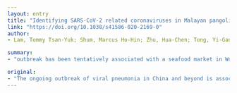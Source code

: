 ```yaml
---
layout: entry
title: "Identifying SARS-CoV-2 related coronaviruses in Malayan pangolins"
link: "https://doi.org/10.1038/s41586-020-2169-0"
author:
- Lam, Tommy Tsan-Yuk; Shum, Marcus Ho-Hin; Zhu, Hua-Chen; Tong, Yi-Gang; Ni, Xue-Bing; Liao, Yun-Shi; Wei, Wei; Cheung, William Yiu-Man; Li, Wen-Juan; Li, Lian-Feng; Leung, Gabriel M.; Holmes, Edward C.; Hu, Yan-Ling; Guan, Yi

summary:
- "outbreak has been tentatively associated with a seafood market in Wuhan, China. The sale of wild animals may be the source of zoonotic infection(2). SARS-CoV-2-related coronaviruses in Malayan pangolins seized in anti-smuggling operations. This is the latest outbreak of viral pneumonia in China and beyond. It is associated with novel coronanavirus, SARS. CoV-2(1)."

original:
- "The ongoing outbreak of viral pneumonia in China and beyond is associated with a novel coronavirus, SARS-CoV-2(1). This outbreak has been tentatively associated with a seafood market in Wuhan, China, where the sale of wild animals may be the source of zoonotic infection(2). Although bats are likely reservoir hosts for SARS-CoV-2, the identity of any intermediate host that might have facilitated transfer to humans is unknown. Here, we report the identification of SARS-CoV-2-related coronaviruses in Malayan pangolins (Manis javanica) seized in anti-smuggling operations in southern China. Metagenomic sequencing identified pangolin-associated coronaviruses that belong to two sub-lineages of SARS-CoV-2-related coronaviruses, including one that exhibits strong similarity to SARS-CoV-2 in the receptor-binding domain. The discovery of multiple lineages of pangolin coronavirus and their similarity to SARS-CoV-2 suggests that pangolins should be considered as possible hosts in the emergence of novel coronaviruses and should be removed from wet markets to prevent zoonotic transmission."
---
```


